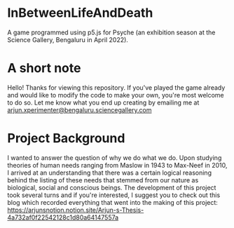 # InBetweenLifeAndDeath
A game programmed using p5.js for Psyche (an exhibition season at the Science Gallery, Bengaluru in April 2022).

# A short note
Hello! Thanks for viewing this repository. If you've played the game already and would like to modify the code to make your own, you're most welcome to do so. Let me know what you end up creating by emailing me at arjun.xperimenter@bengaluru.sciencegallery.com

# Project Background
I wanted to answer the question of why we do what we do. Upon studying theories of human needs ranging from Maslow in 1943 to Max-Neef in 2010, I arrived at an understanding that there was a certain logical reasoning behind the listing of these needs that stemmed from our nature as biological, social and conscious beings. The development of this project took several turns and if you're interested, I suggest you to check out this blog which recorded everything that went into the making of this project: https://arjunsnotion.notion.site/Arjun-s-Thesis-4a732af0f22542128c1d80a64147557a

